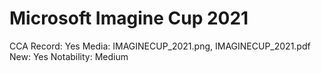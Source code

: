 # Microsoft Imagine Cup 2021

CCA Record: Yes
Media: IMAGINECUP_2021.png, IMAGINECUP_2021.pdf
New: Yes
Notability: Medium